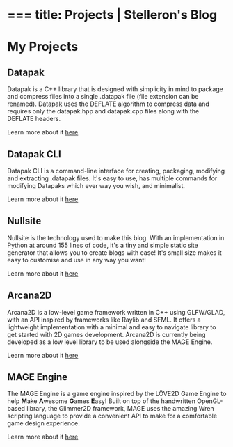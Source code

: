 ===
title: Projects | Stelleron's Blog
===
# My Projects
## Datapak 
Datapak is a C++ library that is designed with simplicity in mind to package and compress files into a single .datapak file (file extension can be renamed). Datapak uses the DEFLATE algorithm to compress data and requires only the datapak.hpp and datapak.cpp files along with the DEFLATE headers.

Learn more about it [here](https://github.com/stelleron/datapak)

## Datapak CLI
Datapak CLI is a command-line interface for creating, packaging, modifying and extracting .datapak files. It's easy to use, has multiple commands for modifying Datapaks which ever way you wish, and minimalist.

Learn more about it [here](https://github.com/stelleron/datapak-cli)
## Nullsite
Nullsite is the technology used to make this blog. With an implementation in Python at around 155 lines of code, it's a tiny and simple static site generator that allows you to create blogs with ease! It's small size makes it easy to customise and use in any way you want!

Learn more about it [here](https://github.com/stelleron/nullsite)
## Arcana2D
Arcana2D is a low-level game framework written in C++ using GLFW/GLAD, with an API inspired by frameworks like Raylib and SFML. It offers a lightweight implementation with a minimal and easy to navigate library to get started with 2D games development. Arcana2D is currently being developed as a low level library to be used alongside the MAGE Engine.

Learn more about it [here](https://github.com/stelleron/arcana2d)

## MAGE Engine
The MAGE Engine is a game engine inspired by the LÖVE2D Game Engine to help **M**ake **A**wesome **G**ames **E**asy! Built on top of the handwritten OpenGL-based library, the Glimmer2D framework, MAGE uses the amazing Wren scripting language to provide a convenient API to make for a comfortable game design experience.

Learn more about it [here](https://github.com/stelleron/mage-engine)